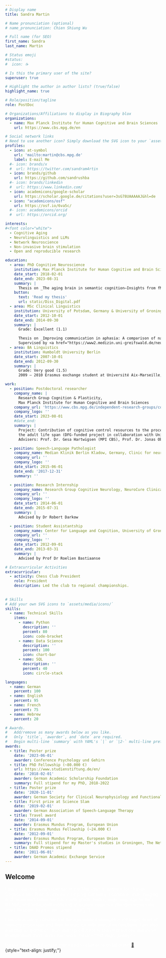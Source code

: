 ```yaml
---
# Display name
title: Sandra Martin

# Name pronunciation (optional)
# name_pronunciation: Chien Shiung Wu

# Full name (for SEO)
first_name: Sandra
last_name: Martin

# Status emoji
#status:
#  icon: ☕️

# Is this the primary user of the site?
superuser: true

# Highlight the author in author lists? (true/false)
highlight_name: true

# Role/position/tagline
role: PostDoc

# Organizations/Affiliations to display in Biography blox
organizations:
  - name: Max Planck Institute for Human Cognitive and Brain Sciences
    url: https://www.cbs.mpg.de/en

# Social network links
# Need to use another icon? Simply download the SVG icon to your `assets/media/icons/` folder.
profiles:
  - icon: at-symbol
    url: 'mailto:martin@cbs.mpg.de'
    label: E-mail Me
  #- icon: brands/x
  #  url: https://twitter.com/sandram4rtin
  - icon: brands/github
    url: https://github.com/sandrushba
  #- icon: brands/linkedin
  #  url: https://www.linkedin.com/
  - icon: academicons/google-scholar
    url: https://scholar.google.de/citations?user=3sG78UAAAAAJ&hl=de
  - icon: "academicons/osf"
    url: https://osf.io/6va5c/
  #- icon: academicons/orcid
  #  url: https://orcid.org/

interests:
#<font color="white">  
  - Cognitive Aging
  - Neurolinguistics and LLMs
  - Network Neuroscience
  - Non-invasive brain stimulation
  - Open and reproducible research

education:
  - area: PhD Cognitive Neuroscience
    institution: Max Planck Institute for Human Cognitive and Brain Sciences
    date_start: 2018-02-01
    date_end: 2023-08-31
    summary: |
      Thesis on _The aging brain in semantic cognition—Insights from fMRI and TMS_. Supervised by <a href="https://www.cbs.mpg.de/2038497/hartwigsen">Prof Dr Gesa Hartwigsen</a> and <a href="https://www.uniklinikum-leipzig.de/einrichtungen/neurologie/Freigegebene%20Dokumente/lebenslauf-saur-neurologie-uniklinikum-leipzig.pdf">Prof Dr Dorothee Saur</a>
    button:
      text: 'Read my thesis'
      url: static/Diss_Digital.pdf
  - area: MSc Clinical Linguistics
    institution: University of Potsdam, Germany & University of Groningen, The Netherlands
    date_start: 2012-10-01
    date_end: 2014-09-30
    summary: |
      Grade: Excellent (1.1)

      Thesis on _Improving communication in aphasia: A comparison of naming- and discourse-based treatment, both facilitated by transcranial direct current stimulation_. 
      Supervised by <a href="https://www2.medizin.uni-greifswald.de/neurolog/klinik/mitarbeiter/prof-dr-agnes-floeel/">Prof Dr Agnes Flöel</a> and <a href="https://www.uni-potsdam.de/en/ling/staff-list/frank-burchert">PD Dr Frank Burchert</a>
  - area: BA Linguistics
    institution: Humboldt University Berlin
    date_start: 2007-10-01
    date_end: 2012-09-30
    summary: |
      Grade: Very good (1.5)   
      2009 – 2010 Erasmus exchange student at Université Aix-Marseille, France

work:
  - position: Postdoctoral researcher
    company_name: |
      Research Group Cognition & Plasticity,  
      Max Planck Institute for Human Cognitive and Brain Sciences
    company_url: 'https://www.cbs.mpg.de/independent-research-groups/cognition-and-plasticity'
    company_logo: ''
    date_start: 2023-08-01
    #date_end: 
    summary: |
      Project: Contribution of cognitive control resources to the processing of language surprisal across
      the adult life span (DFG-funded project in collaboration with University of Lübeck)   
      Advisers: Prof. Dr. Gesa Hartwigsen (MPI CBS), Prof. Dr. Jonas Obleser (University of Lübeck)

  - position: Speech-Language Pathologist
    company_name: Median Klinik Berlin Kladow, Germany, Clinic for neurological rehabilitation
    company_url: ''
    company_logo: ''
    date_start: 2015-06-01
    date_end: '2017-12-31'
    summary: ''

  - position: Research Internship
    company_name: Research Group Cognitive Neurology, NeuroCure Clinical Research Center, Charité Berlin, Germany
    company_url: ''
    company_logo: ''
    date_start: 2014-06-01
    date_end: 2015-07-31
    summary: |
      Advised by Dr Robert Darkow

  - position: Student Assistantship
    company_name: Center for Language and Cognition, University of Groningen, The Netherlands
    company_url: ''
    company_logo: ''
    date_start: 2012-09-01
    date_end: 2013-03-31
    summary: |
      Advised by Prof Dr Roelien Bastiaanse

# Extracurricular Activities
extracurricular:
  - activity: Chess Club President
    role: President
    description: Led the club to regional championships.
  
 
# Skills
# Add your own SVG icons to `assets/media/icons/`
skills:
  - name: Technical Skills
    items:
      - name: Python
        description: ''
        percent: 80
        icon: code-bracket
      - name: Data Science
        description: ''
        percent: 100
        icon: chart-bar
      - name: SQL
        description: ''
        percent: 40
        icon: circle-stack

languages:
  - name: German
    percent: 100
  - name: English
    percent: 95
  - name: French
    percent: 75
  - name: Hebrew
    percent: 20

# Awards.
#   Add/remove as many awards below as you like.
#   Only `title`, `awarder`, and `date` are required.
#   Begin multi-line `summary` with YAML's `|` or `|2-` multi-line prefix and indent 2 spaces below.
awards:
  - title: Poster prize
    date: '2023-06-01'
    awarder: Conference Psychology und Gehirn
  - title: PhD Fellowship (~80.000 €)
    url: https://www.studienstiftung.de/en/
    date: '2018-02-01'
    awarder: German Academic Scholarship Foundation
    summary: Full stipend for my PhD, 2018-2022
  - title: Poster prize
    date: '2020-11-01'
    awarder: German Society for Clinical Neurophysiology and Functional Imaging
  - title: First prize at Science Slam
    date: '2019-02-01'
    awarder: German Association of Speech-Language Therapy
  - title: Travel award
    date: '2014-09-01'
    awarder: Erasmus Mundus Program, European Union
  - title: Erasmus Mundus Fellowship (~24.000 €)
    date: '2012-09-01'
    awarder: Erasmus Mundus Program, European Union
    summary: Full stipend for my Master's studies in Groningen, The Netherlands, and Potsdam, Germany
  - title: DAAD Promos stipend
    date: '2011-06-01'
    awarder: German Academic Exchange Service
---
```


## Welcome
<font color="white">I am a cognitive neuroscientist at the Max Planck Institute for Human Cognitive and Brain Sciences in Leipzig, Germany. I combine neuroimaging and neuromodulation methods with graph theory, large language models (LLMs), and behavioral modeling to explore cognitive changes across the adult lifespan.
{style="text-align: justify;"}  

I am particularly interested in the age-related changes in the trajectories of memory processes and their interaction with executive functions. I am also a strong supporter of open and reproducible research practices and strive to implement them in my own work.
{style="text-align: justify;"}

Please reach out if you're interested to chat or to collaborate! <a href= "mailto: martin@cbs.mpg.de">:postbox:</a></font>
{style="text-align: justify;"}
